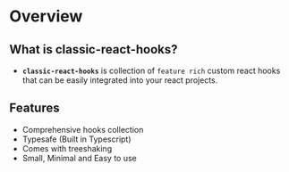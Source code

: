 # Overview

## What is **classic-react-hooks**?

-  **`classic-react-hooks`** is collection of `feature rich` custom react hooks that can be easily integrated into your react projects.

## Features

-  Comprehensive hooks collection
-  Typesafe (Built in Typescript)
-  Comes with treeshaking
-  Small, Minimal and Easy to use
